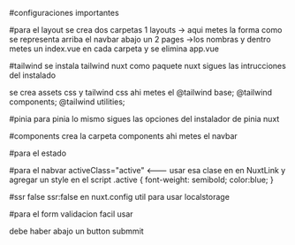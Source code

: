 #configuraciones importantes

#para el layout se crea dos carpetas
1 layouts  -> aqui metes la forma como se representa arriba el navbar abajo un <slot/>
2 pages  ->los nombras y dentro metes un index.vue en cada carpeta
y se elimina app.vue

#tailwind
se instala tailwind nuxt como paquete nuxt 
sigues las intrucciones del instalado

se crea assets css y tailwind css
ahi metes el 
@tailwind base;
@tailwind components;
@tailwind utilities;

#pinia
para pinia lo mismo sigues las opciones del instalador de pinia nuxt

#components
crea la carpeta components
ahi metes el navbar


#para el estado


#para el nabvar
activeClass="active"  <--- usar esa clase en en NuxtLink 
y agregar un style en el script
.active {
    font-weight: semibold;
    color:blue;
}


#ssr false
ssr:false en nuxt.config 
util para usar localstorage

#para el form 
validacion facil usar 
<form  @submit.prevent=""/>
debe haber abajo un button submmit




